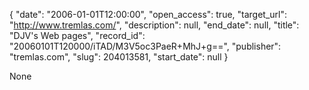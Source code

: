 {
  "date": "2006-01-01T12:00:00", 
  "open_access": true, 
  "target_url": "http://www.tremlas.com/", 
  "description": null, 
  "end_date": null, 
  "title": "DJV's Web pages", 
  "record_id": "20060101T120000/iTAD/M3V5oc3PaeR+MhJ+g==", 
  "publisher": "tremlas.com", 
  "slug": 204013581, 
  "start_date": null
}

None